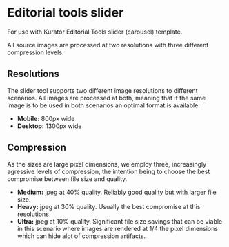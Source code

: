 # Editorial tools slider
For use with Kurator Editorial Tools slider (carousel) template.

All source images are processed at two resolutions with three different compression levels.


## Resolutions
The slider tool supports two different image resolutions to different scenarios. All images are processed at both, meaning that if the same image is to be used in both scenarios an optimal format is available.

- **Mobile:** 800px wide
- **Desktop:** 1300px wide

## Compression
As the sizes are large pixel dimensions, we employ three, increasingly agressive levels of compression, the intention being to choose the best compromise between file size and quality.

- **Medium:** jpeg at 40% quality. Reliably good quality but with larger file size.
- **Heavy:** jpeg at 30% quality. Usually the best compromise at this resolutions
- **Ultra:** jpeg at 10% quality. Significant file size savings that can be viable in this scenario where images are rendered at 1/4 the pixel dimensions which can hide alot of compression artifacts.



